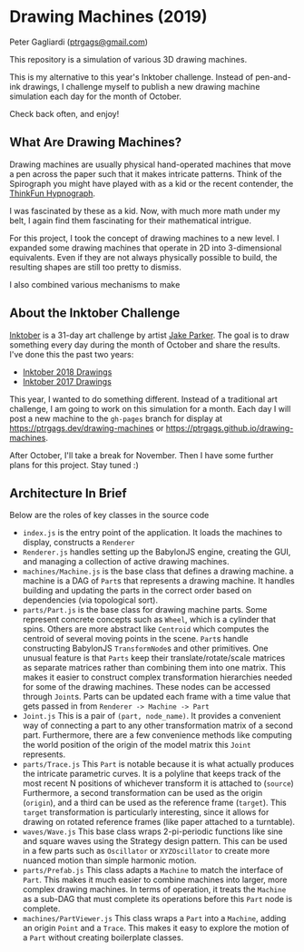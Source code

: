 # Drawing Machines (2019)

Peter Gagliardi (ptrgags@gmail.com)

This repository is a simulation of various 3D drawing machines. 

This is my alternative to this year's Inktober challenge. Instead of 
pen-and-ink drawings, I challenge myself to publish a new drawing machine
simulation each day for the month of October.

Check back often, and enjoy!

## What Are Drawing Machines?

Drawing machines are usually physical hand-operated machines that move a pen
across the paper such that it makes intricate patterns. Think of the
Spirograph you might have played with as a kid or the recent contender,
the [ThinkFun Hypnograph](https://www.thinkfun.com/products/hypnograph/).

I was fascinated by these as a kid. Now, with much more math under my belt,
I again find them fascinating for their mathematical intrigue.

For this project, I took the concept of drawing machines to a new level. I
expanded some drawing machines that operate in 2D into 3-dimensional
equivalents. Even if they are not always physically possible to build, the
resulting shapes are still too pretty to dismiss.

I also combined various mechanisms to make 

## About the Inktober Challenge

[Inktober](https://inktober.com/rules) is a 31-day art challenge by artist
[Jake Parker](https://www.mrjakeparker.com/). The goal is to draw something
every day during the month of October and share the results. I've done this
the past two years:

* [Inktober 2018 Drawings](https://www.deviantart.com/ptrgags/gallery/67366134/inktober-2018)
* [Inktober 2017 Drawings](https://www.deviantart.com/ptrgags/gallery/64663431/inktober-2017)

This year, I wanted to do something different. Instead of a traditional art
challenge, I am going to work on this simulation for a month. Each day I will
post a new machine to the `gh-pages` branch for display at 
https://ptrgags.dev/drawing-machines or https://ptrgags.github.io/drawing-machines.

After October, I'll take a break for November. Then I have some further plans
for this project. Stay tuned :)

## Architecture In Brief

Below are the roles of key classes in the source code

* `index.js` is the entry point of the application. It loads the machines
    to display, constructs a `Renderer`
* `Renderer.js` handles setting up the BabylonJS engine, creating the GUI,
    and managing a collection of active drawing machines.
* `machines/Machine.js` is the base class that defines a drawing machine.
    a machine is a DAG of `Part`s that represents a drawing machine. It handles
    building and updating the parts in the correct order based on dependencies
    (via topological sort).
* `parts/Part.js` is the base class for drawing machine parts. Some represent
    concrete concepts such as `Wheel`, which is a cylinder that spins. Others
    are more abstract like `Centroid` which computes the centroid of several 
    moving points in the scene. `Part`s handle constructing BabylonJS 
    `TransformNode`s and other primitives. One unusual feature is that `Parts`
    keep their translate/rotate/scale matrices as separate matrices rather than
    combining them into one matrix. This makes it easier to construct
    complex transformation hierarchies needed for some of the drawing machines.
    These nodes can be accessed through `Joint`s. Parts can be updated each
    frame with a time value that gets passed in from 
    `Renderer -> Machine -> Part`
* `Joint.js` This is a pair of `(part, node_name)`. It provides a convenient
    way of connecting a part to any other transformation matrix of a second
    part. Furthermore, there are a few convenience methods like computing the
    world position of the origin of the model matrix this `Joint` represents.
* `parts/Trace.js` This `Part` is notable because it is what actually produces
    the intricate parametric curves. It is a polyline that keeps track of the
    most recent N positions of whichever transform it is attached to (`source`)
    Furthermore, a second transformation can be used as the origin (`origin`), 
    and a third can be used as the reference frame (`target`). This `target`
    transformation is particularly interesting, since it allows for drawing
    on rotated reference frames (like paper attached to a turntable).
* `waves/Wave.js` This base class wraps 2-pi-periodic functions like sine and
    square waves using the Strategy design pattern. This can be used in a
    few parts such as `Oscillator` or `XYZOscillator` to create more nuanced
    motion than simple harmonic motion.
* `parts/Prefab.js` This class adapts a `Machine` to match the interface of
    `Part`. This makes it much easier to combine machines into larger, more
    complex drawing machines. In terms of operation, it treats the `Machine`
    as a sub-DAG that must complete its operations before this `Part` node
    is complete.
* `machines/PartViewer.js` This class wraps a `Part` into a `Machine`, adding
    an origin `Point` and a `Trace`. This makes it easy to explore the motion
    of a `Part` without creating boilerplate classes.
